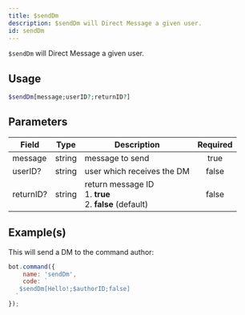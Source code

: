 ```yaml
---
title: $sendDm
description: $sendDm will Direct Message a given user.
id: sendDm
---
```


`$sendDm` will Direct Message a given user.

## Usage

```php
$sendDm[message;userID?;returnID?]
```

## Parameters

| Field     | Type   | Description                                                         | Required |
|-----------|--------|---------------------------------------------------------------------|:--------:|
| message   | string | message to send                                                     |   true   |
| userID?   | string | user which receives the DM                                          |  false   |
| returnID? | string | return message ID  <br /> 1. **true** <br /> 2. **false** (default) |  false   |

## Example(s)

This will send a DM to the command author:

```javascript
bot.command({
    name: 'sendDm',
    code: `
   $sendDm[Hello!;$authorID;false]  
  `
});
```